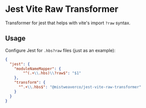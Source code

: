 Jest Vite Raw Transformer
=========================

Transformer for jest that helps with vite's import `?raw` syntax.

## Usage

Configure Jest for `.hbs?raw` files (just as an example):

```json
{
  "jest": {
    "moduleNameMapper": {
        "^(.+\\.hbs)\\?raw$": "$1"
    },
    "transform": {
      "^.+\\.hbs$": "@mistweaverco/jest-vite-raw-transformer"
    }
  }
}
```

